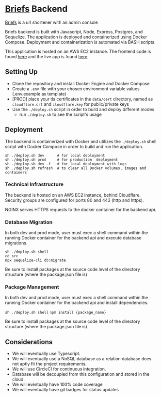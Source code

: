 # [Briefs](https://make.briefs.link) Backend

[Briefs](https://make.briefs.link) is a url shortener with an admin console

Briefs backend is built with Javascript, Node, Express, Postgres, and Sequelize. The application is deployed and containerized using Docker Compose. Deployment and containerization is automated via BASH scripts.

This application is hosted on an AWS EC2 instance. The frontend code is found
[here](https://github.com/benjaminykim/briefs-website) and the live app is found [here](https://make.briefs.link).


## Setting Up
- Clone the repository and install Docker Engine and Docker Compose
- Create a `.env` file with your chosen environment variable values (.env.example as template)
- [PROD] place your tls certificates in the `data/cert` directory, named as `cloudflare.crt` and `cloudflare.key` for public/private keys
- Use the `./deploy.sh` script in order to build and deploy different modes
  - run `./deploy.sh` to see the script's usage

## Deployment

The backend is containerized with Docker and utilizes the `./deploy.sh` shell script with Docker Compose in order to
build and run the application.

```
sh ./deploy.sh dev      # for local deployment
sh ./deploy.sh prod     # for production  deployment
sh ./deploy.sh dev -f   # for local deployment with logs
sh ./deploy.sh refresh  # to clear all Docker volumes, images and containers
```

### Technical Infrastructure

The backend is hosted on an AWS EC2 instance, behind Cloudflare. Security groups are configured for ports 80 and 443 (http and https).

NGINX serves HTTPS requests to the docker container for the backend api.

### Database Migration

In both dev and prod mode, user must exec a shell command within the running Docker container for the backend api and execute database migrations.

```
sh ./deploy.sh shell
cd src
npx sequelize-cli db:migrate
```

Be sure to install packages at the source code level of the directory structure (where the package.json file is)

### Package Management

In both dev and prod mode, user must exec a shell command within the running Docker container for the backend api and install dependencies.

`sh ./deploy.sh shell`
`npm install {package_name}`

Be sure to install packages at the source code level of the directory structure (where the package.json file is)

## Considerations

- We will eventually use Typescript.
- We will eventually use a NoSQL database as a relation database does not aptly fit the project requirements.
- We will use CircleCI for continuous integration.
- Database will be decoupled from this configuration and stored in the cloud.
- We will eventually have 100% code coverage
- We will eventually have git badges for status updates

